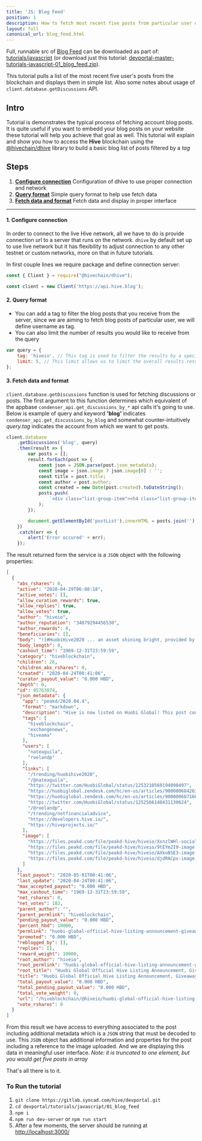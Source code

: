 ```yaml
---
title: 'JS: Blog Feed'
position: 1
description: How to fetch most recent five posts from particular user on Hive.
layout: full
canonical_url: blog_feed.html
---
```

Full, runnable src of [Blog Feed](https://gitlab.syncad.com/hive/devportal/-/tree/master/tutorials/javascript/01_blog_feed) can be downloaded as part of: [tutorials/javascript](https://gitlab.syncad.com/hive/devportal/-/tree/master/tutorials/javascript) (or download just this tutorial: [devportal-master-tutorials-javascript-01_blog_feed.zip](https://gitlab.syncad.com/hive/devportal/-/archive/master/devportal-master.zip?path=tutorials/javascript/01_blog_feed)).

This tutorial pulls a list of the most recent five user's posts from the blockchain and displays them in simple list. Also some notes about usage of `client.database.getDiscussions` API.

## Intro

Tutorial is demonstrates the typical process of fetching account blog posts. It is quite useful if you want to embedd your blog posts on your website these tutorial will help you achieve that goal as well. This tutorial will explain and show you how to access the **Hive** blockchain using the [@hivechain/dhive](https://gitlab.syncad.com/hive/dhive) library to build a basic blog list of posts filtered by a _tag_

## Steps

1. [**Configure connection**](#Configure-connection) Configuration of dhive to use proper connection and network
1. [**Query format**](#Query-format) Simple query format to help use fetch data
1. [**Fetch data and format**](#Fetch-data-and-format) Fetch data and display in proper interface

---

#### 1. Configure connection<a name="Configure-connection"></a>

In order to connect to the live Hive network, all we have to do is provide connection url to a server that runs on the network. `dhive` by default set up to use live network but it has flexibility to adjust connection to any other testnet or custom networks, more on that in future tutorials.

In first couple lines we require package and define connection server:

```javascript
const { Client } = require("@hivechain/dhive");

const client = new Client('https://api.hive.blog');
```

#### 2. Query format<a name="Query-format"></a>

* You can add a tag to filter the blog posts that you receive from the server, since we are aiming to fetch blog posts of particular user, we will define username as tag.
* You can also limit the number of results you would like to receive from the query

```javascript
var query = {
    tag: 'hiveio', // This tag is used to filter the results by a specific post tag
    limit: 5, // This limit allows us to limit the overall results returned to 5
};
```

#### 3. Fetch data and format<a name="Fetch-data-and-format"></a>

`client.database.getDiscussions` function is used for fetching discussions or posts. The first argument to this function determines which equivalent of the appbase `condenser_api.get_discussions_by_*` api calls it's going to use.  Below is example of query and keyword **'blog'** indicates `condenser_api.get_discussions_by_blog` and somewhat counter-intuitively _query.tag_ indicates the account from which we want to get posts.

```javascript
client.database
    .getDiscussions('blog', query)
    .then(result => {
        var posts = [];
        result.forEach(post => {
            const json = JSON.parse(post.json_metadata);
            const image = json.image ? json.image[0] : '';
            const title = post.title;
            const author = post.author;
            const created = new Date(post.created).toDateString();
            posts.push(
                `<div class="list-group-item"><h4 class="list-group-item-heading">${title}</h4><p>by ${author}</p><center><img src="${image}" class="img-responsive center-block" style="max-width: 450px"/></center><p class="list-group-item-text text-right text-nowrap">${created}</p></div>`
            );
        });

        document.getElementById('postList').innerHTML = posts.join('');
    })
    .catch(err => {
        alert('Error occured' + err);
    });
```

The result returned form the service is a `JSON` object with the following properties:

```json
[
  {
    "abs_rshares": 0,
    "active": "2020-04-29T06:08:18",
    "active_votes": [],
    "allow_curation_rewards": true,
    "allow_replies": true,
    "allow_votes": true,
    "author": "hiveio",
    "author_reputation": "34879294456530",
    "author_rewards": 0,
    "beneficiaries": [],
    "body": "![#HuobiHive2020 ... an asset shining bright, provided by community member @nateaguila](https://files.peakd.com/file/peakd-hive/hiveio/XsnzlWHl-social_hive_flare.jpg)\n\n## Huobi has listed Hive! ...",
    "body_length": 0,
    "cashout_time": "1969-12-31T23:59:59",
    "category": "hiveblockchain",
    "children": 26,
    "children_abs_rshares": 0,
    "created": "2020-04-24T00:41:06",
    "curator_payout_value": "0.000 HBD",
    "depth": 0,
    "id": 85763874,
    "json_metadata": {
      "app": "peakd/2020.04.4",
      "format": "markdown",
      "description": "Hive is now listed on Huobi Global! This post contains all official links and AMA transcripts.",
      "tags": [
        "hiveblockchain",
        "exchangenews",
        "hiveama"
      ],
      "users": [
        "nateaguila",
        "roelandp"
      ],
      "links": [
        "/trending/huobihive2020",
        "/@nateaguila",
        "https://twitter.com/HuobiGlobal/status/1253210569194090497",
        "https://huobiglobal.zendesk.com/hc/en-us/articles/900000684263",
        "https://huobiglobal.zendesk.com/hc/en-us/articles/900000687166--EXCLUSIVE-Deposit-HIVE-on-Huobi-Global-to-Share-100-000-HIVE-",
        "https://twitter.com/HuobiGlobal/status/1252566140431130624",
        "/@roelandp",
        "/trending/notfinancialadvice",
        "https://developers.hive.io/",
        "https://hiveprojects.io/"
      ],
      "image": [
        "https://files.peakd.com/file/peakd-hive/hiveio/XsnzlWHl-social_hive_flare.jpg",
        "https://files.peakd.com/file/peakd-hive/hiveio/9tEYm2I9-image.png",
        "https://files.peakd.com/file/peakd-hive/hiveio/AXkoBSE3-image.png",
        "https://files.peakd.com/file/peakd-hive/hiveio/djdRACpx-image.png"
      ]
    },
    "last_payout": "2020-05-01T00:41:06",
    "last_update": "2020-04-24T00:41:06",
    "max_accepted_payout": "0.000 HBD",
    "max_cashout_time": "1969-12-31T23:59:59",
    "net_rshares": 0,
    "net_votes": 182,
    "parent_author": "",
    "parent_permlink": "hiveblockchain",
    "pending_payout_value": "0.000 HBD",
    "percent_hbd": 10000,
    "permlink": "huobi-global-official-hive-listing-announcement-giveaways-ama-chat-transcripts",
    "promoted": "0.000 HBD",
    "reblogged_by": [],
    "replies": [],
    "reward_weight": 10000,
    "root_author": "hiveio",
    "root_permlink": "huobi-global-official-hive-listing-announcement-giveaways-ama-chat-transcripts",
    "root_title": "Huobi Global Official Hive Listing Announcement, Giveaways, and AMA Chat Transcripts",
    "title": "Huobi Global Official Hive Listing Announcement, Giveaways, and AMA Chat Transcripts",
    "total_payout_value": "0.000 HBD",
    "total_pending_payout_value": "0.000 HBD",
    "total_vote_weight": 0,
    "url": "/hiveblockchain/@hiveio/huobi-global-official-hive-listing-announcement-giveaways-ama-chat-transcripts",
    "vote_rshares": 0
  }
]
```

From this result we have access to everything associated to the post including additional metadata which is a `JSON` string that must be decoded to use. This `JSON` object has additional information and properties for the post including a reference to the image uploaded. And we are displaying this data in meaningful user interface. _Note: it is truncated to one element, but you would get five posts in array_

That's all there is to it.

### To Run the tutorial

1. `git clone https://gitlab.syncad.com/hive/devportal.git`
1. `cd devportal/tutorials/javascript/01_blog_feed`
1. `npm i`
1. `npm run dev-server` or `npm run start`
1. After a few moments, the server should be running at [http://localhost:3000/](http://localhost:3000/)
